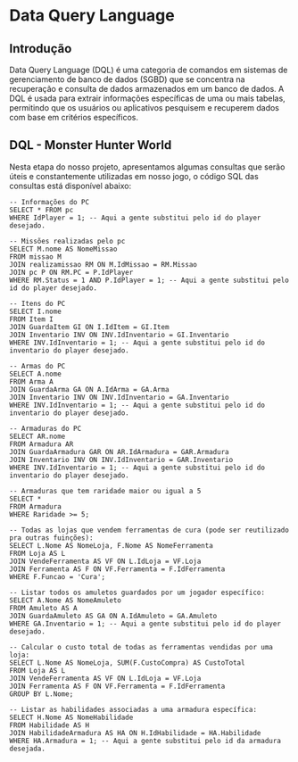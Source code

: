 # Data Query Language

## Introdução

Data Query Language (DQL) é uma categoria de comandos em sistemas de gerenciamento de banco de dados (SGBD) que se concentra na recuperação e consulta de dados armazenados em um banco de dados. A DQL é usada para extrair informações específicas de uma ou mais tabelas, permitindo que os usuários ou aplicativos pesquisem e recuperem dados com base em critérios específicos. 

## DQL - Monster Hunter World

Nesta etapa do nosso projeto, apresentamos algumas consultas que serão úteis e constantemente utilizadas em nosso jogo, o código SQL das consultas está disponível abaixo:

```
-- Informações do PC
SELECT * FROM pc
WHERE IdPlayer = 1; -- Aqui a gente substitui pelo id do player desejado.

-- Missões realizadas pelo pc
SELECT M.nome AS NomeMissao
FROM missao M
JOIN realizamissao RM ON M.IdMissao = RM.Missao
JOIN pc P ON RM.PC = P.IdPlayer
WHERE RM.Status = 1 AND P.IdPlayer = 1; -- Aqui a gente substitui pelo id do player desejado.

-- Itens do PC
SELECT I.nome
FROM Item I
JOIN GuardaItem GI ON I.IdItem = GI.Item
JOIN Inventario INV ON INV.IdInventario = GI.Inventario
WHERE INV.IdInventario = 1; -- Aqui a gente substitui pelo id do inventario do player desejado.

-- Armas do PC
SELECT A.nome
FROM Arma A
JOIN GuardaArma GA ON A.IdArma = GA.Arma
JOIN Inventario INV ON INV.IdInventario = GA.Inventario
WHERE INV.IdInventario = 1; -- Aqui a gente substitui pelo id do inventario do player desejado.

-- Armaduras do PC
SELECT AR.nome
FROM Armadura AR
JOIN GuardaArmadura GAR ON AR.IdArmadura = GAR.Armadura
JOIN Inventario INV ON INV.IdInventario = GAR.Inventario
WHERE INV.IdInventario = 1; -- Aqui a gente substitui pelo id do inventario do player desejado.

-- Armaduras que tem raridade maior ou igual a 5
SELECT *
FROM Armadura
WHERE Raridade >= 5;

-- Todas as lojas que vendem ferramentas de cura (pode ser reutilizado pra outras fuinções):
SELECT L.Nome AS NomeLoja, F.Nome AS NomeFerramenta
FROM Loja AS L
JOIN VendeFerramenta AS VF ON L.IdLoja = VF.Loja
JOIN Ferramenta AS F ON VF.Ferramenta = F.IdFerramenta
WHERE F.Funcao = 'Cura';

-- Listar todos os amuletos guardados por um jogador específico:
SELECT A.Nome AS NomeAmuleto
FROM Amuleto AS A
JOIN GuardaAmuleto AS GA ON A.IdAmuleto = GA.Amuleto
WHERE GA.Inventario = 1; -- Aqui a gente substitui pelo id do player desejado.

-- Calcular o custo total de todas as ferramentas vendidas por uma loja:
SELECT L.Nome AS NomeLoja, SUM(F.CustoCompra) AS CustoTotal
FROM Loja AS L
JOIN VendeFerramenta AS VF ON L.IdLoja = VF.Loja
JOIN Ferramenta AS F ON VF.Ferramenta = F.IdFerramenta
GROUP BY L.Nome;

-- Listar as habilidades associadas a uma armadura específica:
SELECT H.Nome AS NomeHabilidade
FROM Habilidade AS H
JOIN HabilidadeArmadura AS HA ON H.IdHabilidade = HA.Habilidade
WHERE HA.Armadura = 1; -- Aqui a gente substitui pelo id da armadura desejada.
```
